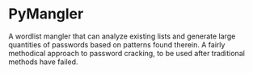 # PyMangler
A wordlist mangler that can analyze existing lists and generate large quantities of passwords based on patterns found therein.  A fairly methodical approach to password cracking, to be used after traditional methods have failed.
